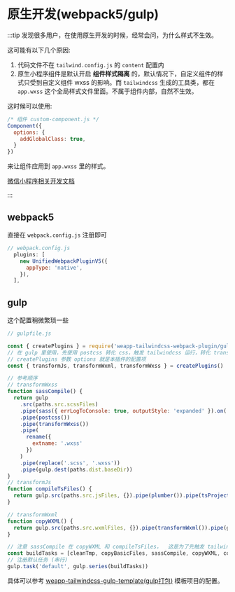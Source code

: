 # 原生开发(webpack5/gulp)

:::tip
发现很多用户，在使用原生开发的时候，经常会问，为什么样式不生效。

这可能有以下几个原因:

1. 代码文件不在 `tailwind.config.js` 的 `content` 配置内
2. 原生小程序组件是默认开启 **组件样式隔离** 的，默认情况下，自定义组件的样式只受到自定义组件 wxss 的影响。而 `tailwindcss` 生成的工具类，都在 `app.wxss` 这个全局样式文件里面。不属于组件内部，自然不生效。

这时候可以使用:

```js
/* 组件 custom-component.js */
Component({
  options: {
    addGlobalClass: true,
  }
})
```

来让组件应用到 `app.wxss` 里的样式。

[微信小程序相关开发文档](https://developers.weixin.qq.com/miniprogram/dev/framework/custom-component/wxml-wxss.html#%E7%BB%84%E4%BB%B6%E6%A0%B7%E5%BC%8F%E9%9A%94%E7%A6%BB)

:::

## webpack5

直接在 `webpack.config.js` 注册即可

```js
// webpack.config.js
  plugins: [
    new UnifiedWebpackPluginV5({
      appType: 'native',
    }),
  ],
```

## gulp

这个配置稍微繁琐一些

```js
// gulpfile.js

const { createPlugins } = require('weapp-tailwindcss-webpack-plugin/gulp')
// 在 gulp 里使用，先使用 postcss 转化 css，触发 tailwindcss 运行，转化 transformWxss，然后再 transformJs, transformWxml
// createPlugins 参数 options 就是本插件的配置项
const { transformJs, transformWxml, transformWxss } = createPlugins()

// 参考顺序
// transformWxss
function sassCompile() {
  return gulp
    .src(paths.src.scssFiles)
    .pipe(sass({ errLogToConsole: true, outputStyle: 'expanded' }).on('error', sass.logError))
    .pipe(postcss())
    .pipe(transformWxss())
    .pipe(
      rename({
        extname: '.wxss'
      })
    )
    .pipe(replace('.scss', '.wxss'))
    .pipe(gulp.dest(paths.dist.baseDir))
}
// transformJs
function compileTsFiles() {
  return gulp.src(paths.src.jsFiles, {}).pipe(plumber()).pipe(tsProject()).pipe(transformJs()).pipe(gulp.dest(paths.dist.baseDir))
}

// transformWxml
function copyWXML() {
  return gulp.src(paths.src.wxmlFiles, {}).pipe(transformWxml()).pipe(gulp.dest(paths.dist.baseDir))
}

// 注意 sassCompile 在 copyWXML 和 compileTsFiles，  这是为了先触发 tailwindcss 处理，从而在运行时获取到上下文
const buildTasks = [cleanTmp, copyBasicFiles, sassCompile, copyWXML, compileTsFiles]
// 注册默认任务 (串行)
gulp.task('default', gulp.series(buildTasks))
```

具体可以参考 [weapp-tailwindcss-gulp-template(gulp打包)](https://github.com/sonofmagic/weapp-tailwindcss-webpack-plugin/tree/main/demo/gulp-app) 模板项目的配置。
